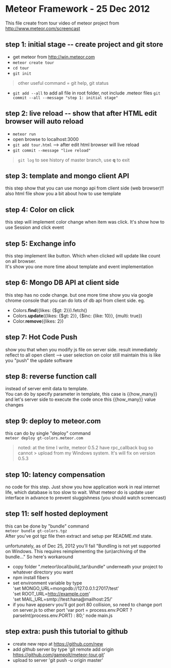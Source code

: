 # Meteor Framework - 25 Dec 2012
This file create from tour video of meteor project from http://www.meteor.com/screencast

## step 1: initial stage -- create project and git store
* get meteor from http://win.meteor.com
* `meteor create tour`
* `cd tour` 
* `git init`
> other useful command = git help, git status  
* `git add --all` to add all file in root folder, not include .meteor files
`git commit --all --message "step 1: initial stage"`

## step 2: live reload -- show that after HTML edit browser will auto reload
* `meteor run`
* open browse to localhost:3000
* `git add tour.html` --> after edit html browser will live reload
* `git commit --message "live reload"`
> `git log` to see history of master branch, use **q** to exit

## step 3: template and mongo client API
this step show that you can use mongo api from client side (web browser)!!
also html file show you a bit about how to use template

## step 4: Color on click
this step will implement color change when item was click.
It's show how to use Session and click event

## step 5: Exchange info
this step implement like button. Which when clicked will update like count on all browser.  
It's show you one more time about template and event implementation

## step 6: Mongo DB API at client side
this step has no code change. but one more time show you via google chrome console that you can do lots of db api from client side. eg.  
* Colors.**find**({likes: {$gt: 2}}).fetch()  
* Colors.**update**({likes: {$gt: 2}}, {$inc: {like: 10}}, {multi: true})  
* Color.**remove**({likes: 2})  

## step 7: Hot Code Push
show you that when you modify js file on server side. result immediately reflect to all open client --> user selection on color still maintain
 this is like you "push" the update software

## step 8: reverse function call
instead of server emit data to template.  
You can do by specify parameter in template, this case is {{how_many}} and let's server side to execute the code once this {{how_many}} value changes

## step 9: deploy to meteor.com
this can do by single "deploy" command  
`meteor deploy gt-colors.meteor.com`
> noted: at the time I write, meteor 0.5.2 have rpc_callback bug so cannot > upload from my Windows system. It's will fix on version 0.5.3

## step 10: latency compensation
no code for this step. Just show you how application work in real internet life, which database is too slow to wait. What meteor do is update user interface in advance to prevent sluggishness (you should watch screencast)

## step 11: self hosted deployment
this can be done by "bundle" command  
`meteor bundle gt-colors.tgz`  
After you've got tgz file then extract and setup per README.md state.

unfortunately, as of Dec 25, 2012 you'll fail "Bundling is not yet supported on Windows. This requires reimplementing the (un)archiving of the bundle..." So here's workaround

* copy folder "\.meteor\local\build_tar\bundle\" underneath your project to whatever directory you want
* npm install fibers
* set environment variable by type  
'set MONGO_URL=mongodb://127.0.0.1:27017/test'  
'set ROOT_URL=http://example.com'  
'set MAIL_URL=smtp://test:hana@mailhost:25/'  
* if you have appserv you'll got port 80 collision, so need to change port on server.js to other port
'var port = process.env.PORT ? parseInt(process.env.PORT) : 80;'
node main.js

## step extra: push this tutorial to github
* create new repo at https://github.com/new
* add github server by type 'git remote add origin https://github.com/gampolt/meteor-tour.git'
* upload to server 'git push -u origin master'